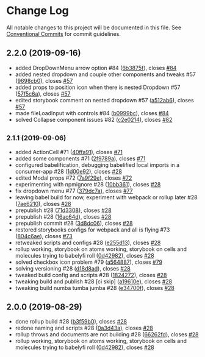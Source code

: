 # Change Log

All notable changes to this project will be documented in this file.
See [Conventional Commits](https://conventionalcommits.org) for commit guidelines.

## 2.2.0 (2019-09-16)

* added DropDownMenu arrow option #84 ([6b3875f](https://gitlab.ursip.ru/ursip/design-system/commit/6b3875f)), closes [#84](https://gitlab.ursip.ru/ursip/design-system/issues/84)
* added nested dropdown and couple other components and tweaks #57 ([9698cb0](https://gitlab.ursip.ru/ursip/design-system/commit/9698cb0)), closes [#57](https://gitlab.ursip.ru/ursip/design-system/issues/57)
* added props to position icon when there is nested Dropdown #57 ([57f5c6a](https://gitlab.ursip.ru/ursip/design-system/commit/57f5c6a)), closes [#57](https://gitlab.ursip.ru/ursip/design-system/issues/57)
* edited storybook comment on nested dropdown #57 ([a512ab6](https://gitlab.ursip.ru/ursip/design-system/commit/a512ab6)), closes [#57](https://gitlab.ursip.ru/ursip/design-system/issues/57)
* made fileLoadInput with controls #84 ([b0999bc](https://gitlab.ursip.ru/ursip/design-system/commit/b0999bc)), closes [#84](https://gitlab.ursip.ru/ursip/design-system/issues/84)
* solved Collapse component issues #82 ([c2e0214](https://gitlab.ursip.ru/ursip/design-system/commit/c2e0214)), closes [#82](https://gitlab.ursip.ru/ursip/design-system/issues/82)






## <small>2.1.1 (2019-09-06)</small>

* added ActionCell #71 ([40ffa91](https://gitlab.ursip.ru/ursip/design-system/commit/40ffa91)), closes [#71](https://gitlab.ursip.ru/ursip/design-system/issues/71)
* added some components #71 ([2f9789a](https://gitlab.ursip.ru/ursip/design-system/commit/2f9789a)), closes [#71](https://gitlab.ursip.ru/ursip/design-system/issues/71)
* configured babelification, debugging babelified local imports in a consumer-app #28 ([1d00e92](https://gitlab.ursip.ru/ursip/design-system/commit/1d00e92)), closes [#28](https://gitlab.ursip.ru/ursip/design-system/issues/28)
* edited Modal props #72 ([7a9f29e](https://gitlab.ursip.ru/ursip/design-system/commit/7a9f29e)), closes [#72](https://gitlab.ursip.ru/ursip/design-system/issues/72)
* experimenting with npmignore #28 ([10bb361](https://gitlab.ursip.ru/ursip/design-system/commit/10bb361)), closes [#28](https://gitlab.ursip.ru/ursip/design-system/issues/28)
* fix dropdown menu #77 ([379dc7a](https://gitlab.ursip.ru/ursip/design-system/commit/379dc7a)), closes [#77](https://gitlab.ursip.ru/ursip/design-system/issues/77)
* leaving babel build for now, experiment with webpack or rollup later #28 ([7ae6210](https://gitlab.ursip.ru/ursip/design-system/commit/7ae6210)), closes [#28](https://gitlab.ursip.ru/ursip/design-system/issues/28)
* prepublish #28 ([71d3308](https://gitlab.ursip.ru/ursip/design-system/commit/71d3308)), closes [#28](https://gitlab.ursip.ru/ursip/design-system/issues/28)
* prepublish #28 ([16ac64d](https://gitlab.ursip.ru/ursip/design-system/commit/16ac64d)), closes [#28](https://gitlab.ursip.ru/ursip/design-system/issues/28)
* prepublish commit #28 ([3d8dc06](https://gitlab.ursip.ru/ursip/design-system/commit/3d8dc06)), closes [#28](https://gitlab.ursip.ru/ursip/design-system/issues/28)
* restored storybooks configs for webpack and all is flying #73 ([804c6ae](https://gitlab.ursip.ru/ursip/design-system/commit/804c6ae)), closes [#73](https://gitlab.ursip.ru/ursip/design-system/issues/73)
* retweaked scripts and configs #28 ([e255d13](https://gitlab.ursip.ru/ursip/design-system/commit/e255d13)), closes [#28](https://gitlab.ursip.ru/ursip/design-system/issues/28)
* rollup working, storybook on atoms working, storybook on cells and molecules trying to babelyfi roll ([0d42982](https://gitlab.ursip.ru/ursip/design-system/commit/0d42982)), closes [#28](https://gitlab.ursip.ru/ursip/design-system/issues/28)
* solved checkbox icon problem #79 ([a564887](https://gitlab.ursip.ru/ursip/design-system/commit/a564887)), closes [#79](https://gitlab.ursip.ru/ursip/design-system/issues/79)
* solving versioning #28 ([d18d8ad](https://gitlab.ursip.ru/ursip/design-system/commit/d18d8ad)), closes [#28](https://gitlab.ursip.ru/ursip/design-system/issues/28)
* tweaked build config and scripts #28 ([1824272](https://gitlab.ursip.ru/ursip/design-system/commit/1824272)), closes [#28](https://gitlab.ursip.ru/ursip/design-system/issues/28)
* tweaking build and publish #28 [ci skip] ([a19610e](https://gitlab.ursip.ru/ursip/design-system/commit/a19610e)), closes [#28](https://gitlab.ursip.ru/ursip/design-system/issues/28)
* tweaking build numba tumba jumba #28 ([e34700f](https://gitlab.ursip.ru/ursip/design-system/commit/e34700f)), closes [#28](https://gitlab.ursip.ru/ursip/design-system/issues/28)






## 2.0.0 (2019-08-29)

* done rollup build #28 ([b3f59b0](https://gitlab.ursip.ru/ursip/design-system/commit/b3f59b0)), closes [#28](https://gitlab.ursip.ru/ursip/design-system/issues/28)
* redone naming and scripts #28 ([0a3d43a](https://gitlab.ursip.ru/ursip/design-system/commit/0a3d43a)), closes [#28](https://gitlab.ursip.ru/ursip/design-system/issues/28)
* rollup throws and documents are not building #28 ([66262fd](https://gitlab.ursip.ru/ursip/design-system/commit/66262fd)), closes [#28](https://gitlab.ursip.ru/ursip/design-system/issues/28)
* rollup working, storybook on atoms working, storybook on cells and molecules trying to babelyfi roll ([0d42982](https://gitlab.ursip.ru/ursip/design-system/commit/0d42982)), closes [#28](https://gitlab.ursip.ru/ursip/design-system/issues/28)
